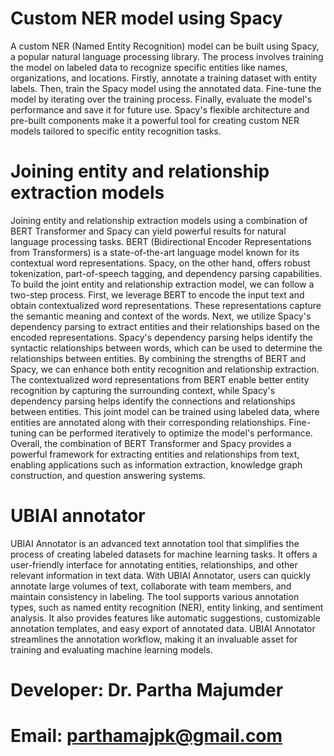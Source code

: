 # Custom NER model using Spacy
A custom NER (Named Entity Recognition) model can be built using Spacy, a popular natural language processing library. The process involves training the model on labeled data to recognize specific entities like names, organizations, and locations. Firstly, annotate a      training dataset with entity labels. Then, train the Spacy model using the annotated data. Fine-tune the model by iterating over the training process. Finally, evaluate the model's performance and save it for future use. Spacy's flexible architecture and pre-built components make it a powerful tool for creating custom NER models tailored to specific entity recognition tasks.

# Joining entity and relationship extraction models
Joining entity and relationship extraction models using a combination of BERT Transformer and Spacy can yield powerful results for natural language processing tasks. BERT (Bidirectional Encoder Representations from Transformers) is a state-of-the-art language model known for its contextual word representations. Spacy, on the other hand, offers robust tokenization, part-of-speech tagging, and dependency parsing capabilities. To build the joint entity and relationship extraction model, we can follow a two-step process. First, we leverage BERT to encode the input text and obtain contextualized word representations. These representations capture the semantic meaning and context of the words. Next, we utilize Spacy's dependency parsing to extract entities and their relationships based on the encoded representations. Spacy's dependency parsing helps identify the syntactic relationships between words, which can be used to determine the relationships between entities. By combining the strengths of BERT and Spacy, we can enhance both entity recognition and relationship extraction. The contextualized word representations from BERT enable better entity recognition by capturing the surrounding context, while Spacy's dependency parsing helps identify the connections and relationships between entities. This joint model can be trained using labeled data, where entities are annotated along with their corresponding relationships. Fine-tuning can be performed iteratively to optimize the model's performance. Overall, the combination of BERT Transformer and Spacy provides a powerful framework for extracting entities and relationships from text, enabling applications such as information extraction, knowledge graph construction, and question answering systems.

# UBIAI annotator 
UBIAI Annotator is an advanced text annotation tool that simplifies the process of creating labeled datasets for machine learning tasks. It offers a user-friendly interface for annotating entities, relationships, and other relevant information in text data. With UBIAI Annotator, users can quickly annotate large volumes of text, collaborate with team members, and maintain consistency in labeling. The tool supports various annotation types, such as named entity recognition (NER), entity linking, and sentiment analysis. It also provides features like automatic suggestions, customizable annotation templates, and easy export of annotated data. UBIAI Annotator streamlines the annotation workflow, making it an invaluable asset for training and evaluating machine learning models.

# Developer: Dr. Partha Majumder
# Email: parthamajpk@gmail.com



